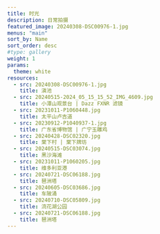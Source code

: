 ```yaml
---
title: 时光
description: 日常拍摄
featured_image: 20240308-DSC00976-1.jpg
menus: "main"
sort_by: Name
sort_order: desc
#type: gallery
weight: 1
params:
  theme: white
resources:
  - src: 20240308-DSC00976-1.jpg
    title: 滇池
  - src: 20240515-2024_05_15_15_52_IMG_4609.jpg
    title: 小潭山观景台 | Dazz FXNR 滤镜
  - src: 20231011-P1060448.jpg
    title: 太平山卢吉道
  - src: 20230912-P1040937-1.jpg
    title: 广东省博物馆 | 广宁玉雕鸡
  - src: 20240428-DSC02320.jpg
    title: 棠下村 | 棠下牌坊
  - src: 20240515-DSC03074.jpg
    title: 黑沙海滩
  - src: 20231011-P1060205.jpg
    title: 维多利亚港
  - src: 20240721-DSC06188.jpg
    title: 琶洲塔
  - src: 20240605-DSC03686.jpg
    title: 车陂涌
  - src: 20240710-DSC05809.jpg
    title: 流花湖公园
  - src: 20240721-DSC06188.jpg
    title: 琶洲塔
---
```

